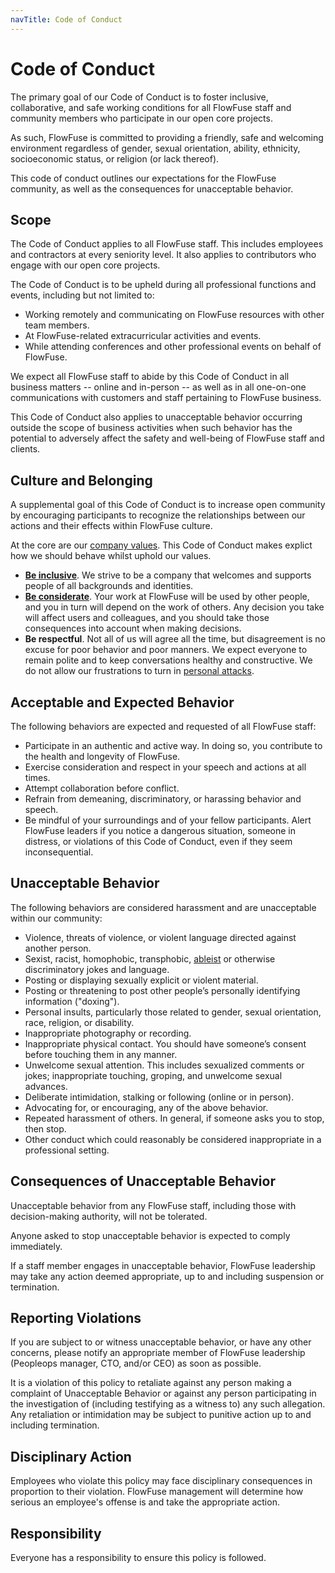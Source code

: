 ```yaml
---
navTitle: Code of Conduct
---
```


# Code of Conduct

The primary goal of our Code of Conduct is to foster inclusive, collaborative,
and safe working conditions for all FlowFuse staff and community members who
participate in our open core projects.

As such, FlowFuse is committed to providing a friendly, safe and welcoming
environment regardless of gender, sexual orientation, ability, ethnicity,
socioeconomic status, or religion (or lack thereof).

This code of conduct outlines our expectations for the FlowFuse community, as
well as the consequences for unacceptable behavior.

## Scope 

The Code of Conduct applies to all FlowFuse staff. This includes employees
and contractors at every seniority level. It also applies to contributors who
engage with our open core projects.

The Code of Conduct is to be upheld during all professional functions and events,
including but not limited to:

 - Working remotely and communicating on FlowFuse resources with other team members.
 - At FlowFuse-related extracurricular activities and events.
 - While attending conferences and other professional events on behalf of FlowFuse.
 
We expect all FlowFuse staff to abide by this Code of Conduct in all business
matters -- online and in-person -- as well as in all one-on-one communications
with customers and staff pertaining to FlowFuse business.

This Code of Conduct also applies to unacceptable behavior occurring outside the
scope of business activities when such behavior has the potential to adversely
affect the safety and well-being of FlowFuse staff and clients.

## Culture and Belonging

A supplemental goal of this Code of Conduct is to increase open community by
encouraging participants to recognize the relationships between our actions and
their effects within FlowFuse culture.

At the core are our [company values](../company/values.md). This Code of Conduct
makes explict how we should behave whilst uphold our values.

 - [**Be inclusive**](../company/values.md#👥-collaborative-community). We strive
   to be a company that welcomes and supports people of all backgrounds and identities.
 - [**Be considerate**](../company/values.md#🤝-customer-empathy). Your work at
   FlowFuse will be used by other people, and you in turn will depend on the
   work of others. Any decision you take will affect users and colleagues, and
   you should take those consequences into account when making decisions.
 - **Be respectful**. Not all of us will agree all the time, but disagreement is
   no excuse for poor behavior and poor manners. We expect everyone to remain polite
   and to keep conversations healthy and constructive. We do not allow our frustrations
   to turn in [personal attacks](https://en.wikipedia.org/wiki/Ad_hominem).

## Acceptable and Expected Behavior

The following behaviors are expected and requested of all FlowFuse staff:

 - Participate in an authentic and active way. In doing so, you contribute to the
   health and longevity of FlowFuse.
 - Exercise consideration and respect in your speech and actions at all times.
 - Attempt collaboration before conflict.
 - Refrain from demeaning, discriminatory, or harassing behavior and speech.
 - Be mindful of your surroundings and of your fellow participants. Alert FlowFuse
   leaders if you notice a dangerous situation, someone in distress, or violations
   of this Code of Conduct, even if they seem inconsequential.

## Unacceptable Behavior

The following behaviors are considered harassment and are unacceptable within our community:

 - Violence, threats of violence, or violent language directed against another person.
 - Sexist, racist, homophobic, transphobic, [ableist](https://en.wikipedia.org/wiki/Ableism) or otherwise discriminatory jokes and language.
 - Posting or displaying sexually explicit or violent material.
 - Posting or threatening to post other people’s personally identifying information ("doxing").
 - Personal insults, particularly those related to gender, sexual orientation, race, religion, or disability.
 - Inappropriate photography or recording.
 - Inappropriate physical contact. You should have someone’s consent before touching them in any manner.
 - Unwelcome sexual attention. This includes sexualized comments or jokes; inappropriate touching, groping, and unwelcome sexual advances.
 - Deliberate intimidation, stalking or following (online or in person).
 - Advocating for, or encouraging, any of the above behavior.
 - Repeated harassment of others. In general, if someone asks you to stop, then stop.
 - Other conduct which could reasonably be considered inappropriate in a professional setting.

## Consequences of Unacceptable Behavior

Unacceptable behavior from any FlowFuse staff, including those with
decision-making authority, will not be tolerated.

Anyone asked to stop unacceptable behavior is expected to comply immediately.

If a staff member engages in unacceptable behavior, FlowFuse leadership may take
any action deemed appropriate, up to and including suspension or termination.

## Reporting Violations

If you are subject to or witness unacceptable behavior, or have any other concerns,
please notify an appropriate member of FlowFuse leadership (Peopleops manager, CTO, and/or CEO) as soon as possible.

It is a violation of this policy to retaliate against any person making a
complaint of Unacceptable Behavior or against any person participating in the
investigation of (including testifying as a witness to) any such allegation. Any
retaliation or intimidation may be subject to punitive action up to and including
termination.

## Disciplinary Action

Employees who violate this policy may face disciplinary consequences in proportion
to their violation. FlowFuse management will determine how serious an employee's
offense is and take the appropriate action.

## Responsibility

Everyone has a responsibility to ensure this policy is followed.
